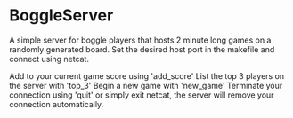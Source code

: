 # BoggleServer
A simple server for boggle players that hosts 2 minute long games on a randomly generated board.
Set the desired host port in the makefile and connect using netcat. 

Add to your current game score using 'add_score'
List the top 3 players on the server with 'top_3'
Begin a new game with 'new_game'
Terminate your connection using 'quit' or simply exit netcat, the server will remove your connection automatically.
